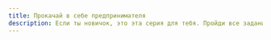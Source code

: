 ```yaml
---
title: Прокачай в себе предпринимателя
description: Если ты новичок, это эта серия для тебя. Пройди все задания и получи шанс поступить в школьный акселератор "ЭнБиЛабс".
---
```

